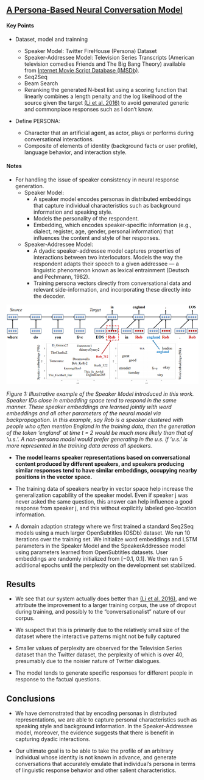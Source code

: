 
## [A Persona-Based Neural Conversation Model](https://arxiv.org/abs/1603.06155)


#### Key Points

- Dataset, model and trainning
  - Speaker Model: Twitter FireHouse (Persona) Dataset
  - Speaker-Addressee Model: Television Series Transcripts (American television comedies Friends and The Big Bang Theory) available from [Internet Movie Script Database (IMSDb)](https://www.imsdb.com/).
  - Seq2Seq
  - Beam Search
  - Reranking the generated N-best list using a scoring function that linearly combines a length penalty and the log likelihood of the source given the target [(Li et al. 2016)](notes/a_diversity-promoting_objective_function_for_neural_conversation_models.md) to avoid generated generic and commonplace responses such as I don’t know.

- Define PERSONA:
  - Character that an artificial agent, as actor, plays or performs during conversational interactions.
  - Composite of elements of identity (background facts or user profile), language behavior, and interaction style.

#### Notes

- For handling the issue of speaker consistency in neural response generation.
  - Speaker Model:
    - A speaker model encodes personas in distributed embeddings that capture individual characteristics such as background information and speaking style.
    - Models the personality of the respondent.
    - Embedding, which encodes speaker-specific information (e.g., dialect, register, age, gender, personal information) that influences the content and style of her responses.
  - Speaker-Addressee Model:
    - A dyadic speaker-addressee model captures properties of interactions between two interlocutors. Models the way the respondent adapts their speech to a given addressee — a linguistic phenomenon known as lexical entrainment (Deutsch and Pechmann, 1982).
    - Training persona vectors directly from conversational data and relevant side-information, and incorporating these directly into the decoder.

![Speaker Model](/images/speaker_model.png)

_Figure 1: Illustrative example of the Speaker Model introduced in this work. Speaker IDs close in embedding space tend to
respond in the same manner. These speaker embeddings are learned jointly with word embeddings and all other parameters of
the neural model via backpropagation. In this example, say Rob is a speaker clustered with people who often mention England
in the training data, then the generation of the token ‘england’ at time t = 2 would be much more likely than that of ‘u.s.’. A
non-persona model would prefer generating in the u.s. if ‘u.s.’ is more represented in the training data across all speakers._

- **The model learns speaker representations based on conversational content produced by different speakers, and speakers producing similar responses tend to have similar embeddings, occupying nearby positions in the vector space.**

- The training data of speakers nearby in vector space help increase the generalization capability of the speaker model. Even if speaker j was never asked the same question, this answer can help influence a good response from speaker j, and this without explicitly labeled geo-location information.

- A domain adaption strategy where we first trained a standard Seq2Seq models using a much larger OpenSubtitles (OSDb) dataset. We run 10 iterations over the training set. We initialize word embeddings and LSTM parameters in the Speaker Model and the SpeakerAddressee model using parameters learned from OpenSubtitles datasets. User embeddings are randomly initialized from [−0.1, 0.1]. We then ran 5 additional epochs until the perplexity on the development set stabilized.

## Results

- We see that our system actually does better than [(Li et al. 2016)](notes/a_diversity-promoting_objective_function_for_neural_conversation_models.md), and we attribute the improvement to a larger training corpus, the use of dropout during training, and possibly to the “conversationalist” nature of our corpus.

- We suspect that this is primarily due to the relatively small size of the dataset where the interactive patterns might not be fully captured

- Smaller values of perplexity are observed for the Television Series dataset than the Twitter dataset, the perplexity of which is over 40, presumably due to the noisier nature of Twitter dialogues.

- The model tends to generate specific responses for different people in response to the factual questions.

## Conclusions

- We have demonstrated that by encoding personas in distributed representations, we are able to capture personal characteristics such as speaking style and background information. In the Speaker-Addressee model, moreover, the evidence suggests that there is benefit in capturing dyadic interactions.

- Our ultimate goal is to be able to take the profile of an arbitrary individual whose identity is not known in advance, and generate conversations that accurately emulate that individual’s persona in terms of linguistic response behavior and other salient characteristics.
